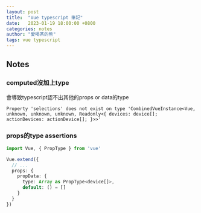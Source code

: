```yaml
---
layout: post
title:  "Vue typescript 筆記"
date:   2023-01-19 18:00:00 +0800
categories: notes
author: "愛喝茶的熊"
tags: vue typescript
---
```


## Notes

### computed沒加上type

會導致typescript認不出其他的props or data的type

```plain
Property 'selections' does not exist on type 'CombinedVueInstance<Vue, unknown, unknown, unknown, Readonly<{ devices: device[]; actionDevices: actionDevice[]; }>>'
```

### props的type assertions

```ts
import Vue, { PropType } from 'vue'

Vue.extend({
  // ...
  props: {
    propData: {
      type: Array as PropType<device[]>,
      default: () = []
    }
  }
})
```
